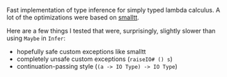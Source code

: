 Fast implementation of type inference for simply typed lambda calculus. A lot of the optimizations were based on [smalltt][0].

Here are a few things I tested that were, surprisingly, slightly slower than using `Maybe` in `Infer`:
- hopefully safe custom exceptions like smalltt
- completely unsafe custom exceptions (`raiseIO# () s`)
- continuation-passing style (`(a -> IO Type) -> IO Type`)

[0]: https://github.com/AndrasKovacs/smalltt
